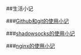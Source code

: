 ##生活小记

###[Github和git的使用小记](https://github.com/linnull/Userful-Mark/blob/master/git.md)

###[shadowsocks的使用小记](https://github.com/linnull/Userful-Mark/blob/master/shadowsocks.md)

###[nginx的使用小记](https://github.com/linnull/Userful-Mark/blob/master/nginx.md)